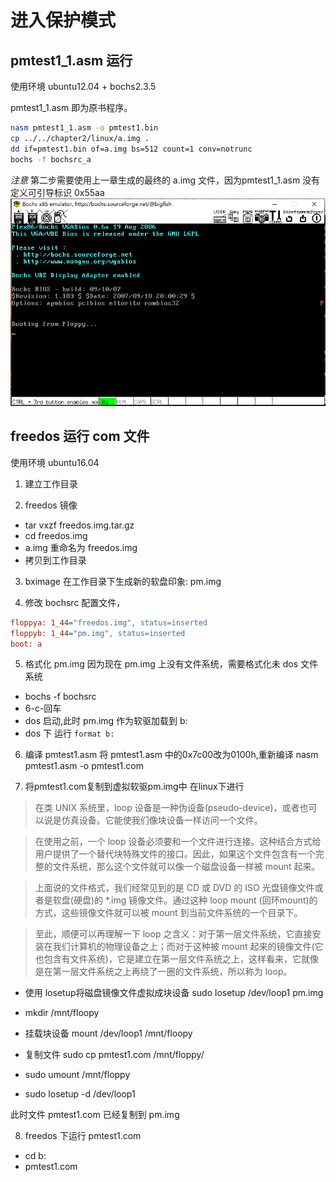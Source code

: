 # 进入保护模式

## pmtest1_1.asm 运行

使用环境 ubuntu12.04 + bochs2.3.5

pmtest1_1.asm 即为原书程序。

```bash
nasm pmtest1_1.asm -o pmtest1.bin
cp ../../chapter2/linux/a.img .
dd if=pmtest1.bin of=a.img bs=512 count=1 conv=notrunc
bochs -f bochsrc_a
```

*注意* 第二步需要使用上一章生成的最终的 a.img 文件，因为pmtest1_1.asm 没有定义可引导标识 0x55aa
![](chapter_2_in_to_protect_mode.png)
## freedos 运行 com 文件

使用环境 ubuntu16.04

1. 建立工作目录

2. freedos 镜像
  - tar vxzf freedos.img.tar.gz
  - cd freedos.img
  - a.img 重命名为 freedos.img
  - 拷贝到工作目录

3. bximage 在工作目录下生成新的软盘印象: pm.img

4. 修改 bochsrc 配置文件，

```ini
floppya: 1_44="freedos.img", status=inserted
floppyb: 1_44="pm.img", status=inserted
boot: a
```
5. 格式化 pm.img
  因为现在 pm.img 上没有文件系统，需要格式化未 dos 文件系统
  - bochs  -f  bochsrc
  - 6-c-回车
  - dos 启动,此时 pm.img 作为软驱加载到 b:
  - dos 下 运行 `format b:`

6. 编译 pmtest1.asm
  将 pmtest1.asm 中的0x7c00改为0100h,重新编译
  nasm pmtest1.asm -o pmtest1.com

7. 将pmtest1.com复制到虚拟软驱pm.img中 在linux下进行
  >  在类 UNIX 系统里，loop 设备是一种伪设备(pseudo-device)，或者也可以说是仿真设备。它能使我们像块设备一样访问一个文件。

  >  在使用之前，一个 loop 设备必须要和一个文件进行连接。这种结合方式给用户提供了一个替代块特殊文件的接口。因此，如果这个文件包含有一个完整的文件系统，那么这个文件就可以像一个磁盘设备一样被 mount 起来。

  > 上面说的文件格式，我们经常见到的是 CD 或 DVD 的 ISO 光盘镜像文件或者是软盘(硬盘)的 *.img 镜像文件。通过这种 loop mount (回环mount)的方式，这些镜像文件就可以被 mount 到当前文件系统的一个目录下。

  > 至此，顺便可以再理解一下 loop 之含义：对于第一层文件系统，它直接安装在我们计算机的物理设备之上；而对于这种被 mount 起来的镜像文件(它也包含有文件系统)，它是建立在第一层文件系统之上，这样看来，它就像是在第一层文件系统之上再绕了一圈的文件系统，所以称为 loop。 

  - 使用 losetup将磁盘镜像文件虚拟成块设备
    sudo losetup /dev/loop1 pm.img
  
  - mkdir /mnt/floopy

  - 挂载块设备
    mount /dev/loop1 /mnt/floopy

  - 复制文件
    sudo cp pmtest1.com /mnt/floppy/
  
  - sudo umount /mnt/floppy

  - sudo losetup -d /dev/loop1 

  此时文件 pmtest1.com 已经复制到 pm.img

8. freedos 下运行 pmtest1.com
  - cd b:
  - pmtest1.com

